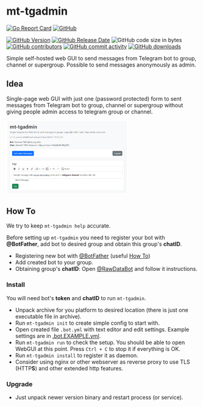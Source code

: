 # mt-tgadmin

[![Go Report Card](https://goreportcard.com/badge/github.com/mitoteam/mt-tgadmin)](https://goreportcard.com/report/github.com/mitoteam/mt-tgadmin)
[![GitHub](https://img.shields.io/github/license/mitoteam/mt-tgadmin)](https://github.com/mitoteam/mt-tgadmin/blob/main/LICENSE)

[![GitHub Version](https://img.shields.io/github/v/release/mitoteam/mt-tgadmin?logo=github)](https://github.com/mitoteam/mt-tgadmin)
[![GitHub Release Date](https://img.shields.io/github/release-date/mitoteam/mt-tgadmin)](https://github.com/mitoteam/mt-tgadmin/releases)
![GitHub code size in bytes](https://img.shields.io/github/languages/code-size/mitoteam/mt-tgadmin)
[![GitHub contributors](https://img.shields.io/github/contributors-anon/mitoteam/mt-tgadmin)](https://github.com/mitoteam/mt-tgadmin/graphs/contributors)
[![GitHub commit activity](https://img.shields.io/github/commit-activity/y/mitoteam/mt-tgadmin)](https://github.com/mitoteam/mt-tgadmin/commits)
[![GitHub downloads](https://img.shields.io/github/downloads/mitoteam/mt-tgadmin/total)](https://github.com/mitoteam/mt-tgadmin/releases)

Simple self-hosted web GUI to send messages from Telegram bot to group, channel or supergroup. Possible to send messages anonymously as admin.

## Idea

Single-page web GUI with just one (password protected) form to sent messages from Telegram bot to group, channel or supergroup without giving people admin access to telegram group or channel.

<img src="graphics/screenshot.png" width="320">

## How To

We try to keep `mt-tgadmin help` accurate.

Before setting up `mt-tgadmin` you need to register your bot with **@BotFather**, add bot to desired group and obtain this group's **chatID**.

* Registering new bot with [@BotFather](https://t.me/botfather) (useful [How To](https://core.telegram.org/bots/features#creating-a-new-bot))
* Add created bot to your group.
* Obtaining group's **chatID**: Open [@RawDataBot](https://t.me/rawdatabot) and follow it instructions.

### Install

You will need bot's **token** and **chatID** to run `mt-tgadmin`.

* Unpack archive for you platform to desired location (there is just one executable file in archive).
* Run `mt-tgadmin init` to create simple config to start with.
* Open created file `.bot.yml` with text editor and edit settings. Example settings are in [.bot.EXAMPLE.yml](https://github.com/mitoteam/mt-tgadmin/blob/main/.bot.EXAMPLE.yml).
* Run `mt-tgadmin run` to check the setup. You should be able to open WebGUI at this point. Press `Ctrl + C` to stop it if everything is OK.
* Run `mt-tgadmin install` to register it as daemon.
* Consider using nginx or other webserver as reverse proxy to use TLS (HTTP**S**) and other extended http features.

### Upgrade

* Just unpack newer version binary and restart process (or service).
